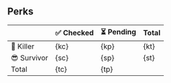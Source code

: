 ## Perks

|              | ✅ Checked | ⏳ Pending | Total |
|--------------|------------|------------|--------|
| 👹 Killer   | {kc}        | {kp}       | {kt}   |
| 😎 Survivor | {sc}        | {sp}       | {st}   |
| Total        | {tc}       | {tp}       |        |

